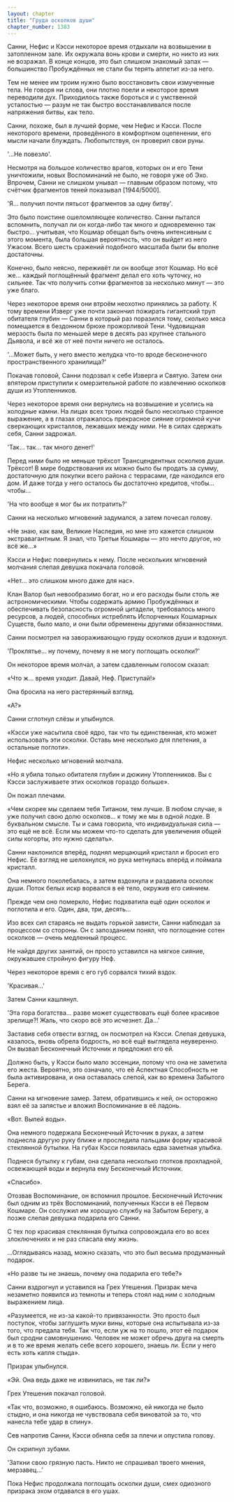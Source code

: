 ```yaml
---
layout: chapter
title: "Груда осколков души"
chapter_number: 1383
---
```




Санни, Нефис и Кэсси некоторое время отдыхали на возвышении в затопленном зале. Их окружала вонь крови и смерти, но никто из них не возражал. В конце концов, это был слишком знакомый запах — большинство Пробуждённых не стали бы терять аппетит из-за него.

Тем не менее им троим нужно было восстановить свои измученные тела. Не говоря ни слова, они плотно поели и некоторое время переводили дух. Приходилось также бороться и с умственной усталостью — разум не так быстро восстанавливался после напряжения битвы, как тело.

Санни, похоже, был в лучшей форме, чем Нефис и Кэсси. После некоторого времени, проведённого в комфортном оцепенении, его мысли начали блуждать. Любопытствуя, он проверил свои руны.

'...Не повезло'.

Несмотря на большое количество врагов, которых он и его Тени уничтожили, новых Воспоминаний не было, не говоря уже об Эхо. Впрочем, Санни не слишком унывал — главным образом потому, что счётчик фрагментов теней показывал [1944/5000].

'Я... получил почти пятьсот фрагментов за одну битву'.

Это было поистине ошеломляющее количество. Санни пытался вспомнить, получал ли он когда-либо так много и одновременно так быстро... учитывая, что Кошмар обещал быть очень интенсивным с этого момента, была большая вероятность, что он выйдет из него Ужасом. Всего шесть сражений подобного масштаба были бы вполне достаточны.

Конечно, было неясно, переживёт ли он вообще этот Кошмар. Но всё же... каждый поглощённый фрагмент делал его хоть чуточку, но сильнее. Так что получить сотни фрагментов за несколько минут — это уже благо.

Через некоторое время они втроём неохотно принялись за работу. К тому времени Изверг уже почти закончил пожирать гигантский труп обитателя глубин — Санни в который раз поразился тому, сколько мяса помещается в бездонном брюхе прожорливой Тени. Чудовищная мерзость была по меньшей мере в десять раз крупнее стального Дьявола, и всё же от неё почти ничего не осталось.

'...Может быть, у него вместо желудка что-то вроде бесконечного пространственного хранилища?'

Покачав головой, Санни подозвал к себе Изверга и Святую. Затем они впятером приступили к омерзительной работе по извлечению осколков души из Утопленников.

Через некоторое время они вернулись на возвышение и уселись на холодные камни. На лицах всех троих людей было несколько странное выражение, а в глазах отражалось прекрасное сияние огромной кучи сверкающих кристаллов, лежавших между ними. Не в силах сдержать себя, Санни задрожал.

'Так... так... так много денег!'

Перед ними было не меньше трёхсот Трансцендентных осколков души. Трёхсот! В мире бодрствования их можно было бы продать за сумму, достаточную для покупки всего района с террасами, где находился его дом. И даже тогда у него осталось бы достаточно кредитов, чтобы... чтобы...

'На что вообще я мог бы их потратить?'

Санни на несколько мгновений задумался, а затем почесал голову.

«Не знаю, как вам, Великие Наследия, но мне это кажется слишком экстравагантным. Я знал, что Третьи Кошмары — это нечто другое, но всё же...»

Кэсси и Нефис повернулись к нему. После нескольких мгновений молчания слепая девушка покачала головой.

«Нет... это слишком много даже для нас».

Клан Валор был невообразимо богат, но и его расходы были столь же астрономическими. Чтобы содержать армию Пробуждённых и обеспечивать безопасность огромной цитадели, требовалось много ресурсов, а людей, способных истреблять Испорченных Кошмарных Существ, было мало, и они были обременены другими обязанностями.

Санни посмотрел на завораживающую груду осколков души и вздохнул.

'Проклятье... ну почему, почему я не могу поглощать осколки?'

Он некоторое время молчал, а затем сдавленным голосом сказал:

«Что ж... время уходит. Давай, Неф. Приступай!»

Она бросила на него растерянный взгляд.

«А?»

Санни сглотнул слёзы и улыбнулся.

«Кэсси уже насытила своё ядро, так что ты единственная, кто может использовать эти осколки. Оставь мне несколько для плетения, а остальные поглоти».

Нефис несколько мгновений молчала.

«Но я убила только обитателя глубин и дюжину Утопленников. Вы с Кэсси заслуживаете этих осколков гораздо больше».

Он пожал плечами.

«Чем скорее мы сделаем тебя Титаном, тем лучше. В любом случае, я уже получил свою долю осколков... к тому же мы в одной лодке. В буквальном смысле. Ты и сама говорила, что индивидуальная сила — это ещё не всё. Если мы можем что-то сделать для увеличения общей силы когорты, это нужно сделать».

Санни наклонился вперёд, поднял мерцающий кристалл и бросил его Нефис. Её взгляд не шелохнулся, но рука метнулась вперёд и поймала кристалл.

Она немного поколебалась, а затем вздохнула и раздавила осколок души. Поток белых искр ворвался в её тело, окружив его сиянием.

Прежде чем оно померкло, Нефис подхватила ещё один осколок и поглотила и его. Один, два, три, десять...

Изо всех сил стараясь не выдать горькой зависти, Санни наблюдал за процессом со стороны. Он с запозданием понял, что поглощение сотен осколков — очень медленный процесс.

Не найдя других занятий, он просто уставился на мягкое сияние, окружавшее стройную фигуру Неф.

Через некоторое время с его губ сорвался тихий вздох.

'Красивая...'

Затем Санни кашлянул.

'Эта гора богатства... разве может существовать ещё более красивое зрелище?! Жаль, что скоро всё это исчезнет. Да...'

Заставив себя отвести взгляд, он посмотрел на Кэсси. Слепая девушка, казалось, вновь обрела бодрость, но всё ещё выглядела неуверенно. Он вызвал Бесконечный Источник и предложил его ей.

Должно быть, у Кэсси было мало эссенции, потому что она не заметила его жеста. Вероятно, это означало, что её Аспектная Способность не была активирована, и она оставалась слепой, как во времена Забытого Берега.

Санни на мгновение замер. Затем, обратившись к ней, он осторожно взял её за запястье и вложил Воспоминание в её ладонь.

«Вот. Выпей воды».

Она немного подержала Бесконечный Источник в руках, а затем поднесла другую руку ближе и проследила пальцами форму красивой стеклянной бутылки. На губах Кэсси появилась едва заметная улыбка.

Поднеся бутылку к губам, она сделала несколько глотков прохладной, освежающей воды и вернула ему Бесконечный Источник.

«Спасибо».

Отозвав Воспоминание, он вспомнил прошлое. Бесконечный Источник был одним из трёх Воспоминаний, полученных Кэсси в её Первом Кошмаре. Он сослужил им хорошую службу на Забытом Берегу, а позже слепая девушка подарила его Санни.

С тех пор красивая стеклянная бутылка сопровождала его во всех злоключениях и не раз спасала ему жизнь.

...Оглядываясь назад, можно сказать, что это был весьма продуманный подарок.

«Но разве ты не знаешь, почему она подарила его тебе?»

Санни вздрогнул и уставился на Грех Утешения. Призрак меча незаметно появился из темноты и теперь стоял над ним с холодным выражением лица.

«Разумеется, не из-за какой-то привязанности. Это просто был поступок, чтобы заглушить муки вины, которые она испытывала из-за того, что предала тебя. Так что, если уж на то пошло, этот её подарок был сродни самовнушению. Человек не может обречь друга на смерть и в то же время желать себе всего хорошего, знаешь ли. Если у него есть хоть капля стыда».

Призрак улыбнулся.

«Эй. Она ведь даже не извинилась, не так ли?»

Грех Утешения покачал головой.

«Так что, возможно, я ошибаюсь. Возможно, ей никогда не было стыдно, и она никогда не чувствовала себя виноватой за то, что нанесла тебе удар в спину».

Сев напротив Санни, Кэсси обняла себя за плечи и опустила голову.

Он скрипнул зубами.

'Заткни свою грязную пасть. Никто не спрашивал твоего мнения, мерзавец...'

Пока Нефис продолжала поглощать осколки души, смех одиозного призрака эхом отдавался в его ушах.

